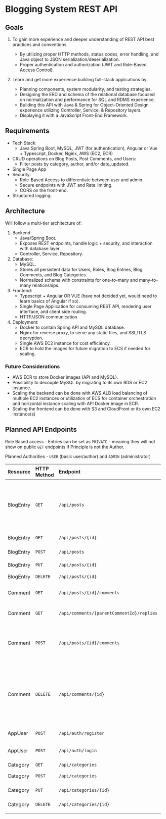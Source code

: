 # Blogging System REST API 

## Goals
1. To gain more experience and deeper understanding of REST API best practices and conventions.
   * By utilizing proper HTTP methods, status codes, error handling, and Java object to JSON serialization/deserialization.
   * Proper authentication and authorization (JWT and Role-Based Access Control).
   
2. Learn and get more experience building full-stack applications by:
   * Planning components, system modularity, and testing strategies.
   * Designing the ERD and schema of the relational database focused on normalization and performance for SQL and RDMS experience.
   * Building this API with Java & Spring for Object-Oriented Design experience utilizing Controller, Service, & Repository layers.
   * Displaying it with a JavaScript Front-End Framework.

## Requirements
* Tech Stack:
  * Java Spring Boot, MySQL, JWT (for authentication), Angular or Vue + Typescript, Docker, Nginx, AWS (EC2, ECR)
* CRUD operations on Blog Posts, Post Comments, and Users:
  * Filter posts by category, author, and/or date_updated. 
* Single Page App 
* Security:
  * Role-Based Access to differentiate between user and admin.
  * Secure endpoints with JWT and Rate limiting.
  * CORS on the front-end.
* Structured logging.

## Architecture
Will follow a multi-tier architecture of:
1. Backend:
   * Java/Spring Boot.
   * Exposes REST endpoints, handle logic + security, and interaction with database layer.
   * Controller, Service, Repository.
2. Database:
   * MySQL.
   * Stores all persistent data for Users, Roles, Blog Entries, Blog Comments, and Blog Categories.
   * Normalized schema with constraints for one-to-many and many-to-many relationships.
3. Frontend:
   * Typescript + Angular OR VUE (have not decided yet, would need to learn basics of Angular if so).
   * Single Page Application for consuming REST API, rendering user interface, and client side routing. 
   * HTTP/JSON communication.
4. Deployment:
   * Docker to contain Spring API and MySQL database.
   * Nginx for reverse proxy, to serve any static files, and SSL/TLS decryption.
   * Single AWS EC2 instance for cost efficiency.
   * ECR to hold the images for future migration to ECS if needed for scaling.

### Future Considerations
* AWS ECR to store Docker images (API and MySQL).
* Possibility to decouple MySQL by migrating to its own RDS or EC2 instance.
* Scaling the backend can be done with AWS ALB load balancing of multiple EC2 instances or utilization of ECS for container orchestration and horizontal instance scaling with API Docker image in ECR.
* Scaling the frontend can be done with S3 and CloudFront or its own EC2 instance(s)

## Planned API Endpoints
Role Based access - Entries can be set as `PRIVATE` - meaning they will not show on public `GET` endpoints if Principle is not the Author.

Planned Authorities - `USER` (basic user/author) and `ADMIN` (administrator)

| Resource   | HTTP Method | Endpoint                                  | Description                                                                                                                             | Access Role           |
|:-----------|:------------|:------------------------------------------|:----------------------------------------------------------------------------------------------------------------------------------------|:----------------------|
| BlogEntry  | `GET`       | `/api/posts`                              | Retrieve all entries (with optional filters - category_id, user_id, date_updated, and/or pagination).                                   | `USER, ADMIN`         |
| BlogEntry | `GET`       | `/api/posts/{id}`                         | Retrieve a entry by id.                                                                                                                 | `USER, ADMIN`         |
| BlogEntry | `POST`      | `/api/posts`                              | Create a new entry.                                                                                                                     | `USER, ADMIN`         |                                        
| BlogEntry | `PUT`       | `/api/posts/{id}`                         | Update an entry.                                                                                                                        | `AUTHOR(USER), ADMIN` |
| BlogEntry | `DELETE`    | `/api/posts/{id}`                         | Delete an entry.                                                                                                                        | `AUTHOR(USER), ADMIN` |
| Comment    | `GET`       | `/api/posts/{id}/comments`                | Get all top-level comments for entry.                                                                                                   | `USER, ADMIN`         |
| Comment    | `GET`       | `/api/comments/{parentCommentId}/replies` | Get all replies to a specific comment (lazy load).                                                                                      | `USER, ADMIN`         |
| Comment    | `POST`      | `/api/posts/{id}/comments`                | Create a new comment (optional parentCommentId for creating a reply).                                                                   | `USER, ADMIN`         |
| Comment    | `DELETE`    | `/api/comments/{id}`                      | Delete a comment (Requires Entry Author or Admin role - Comment Author not allowed to delete due to cascade delete of unowned replies). | `AUTHOR(USER), ADMIN` |
| AppUser    | `POST`      | `/api/auth/register`                      | Register a new user account.                                                                                                            | `PUBLIC`              |
| AppUser    | `POST`      | `/api/auth/login`                         | Authenticate user and receive a JWT.                                                                                                    | `PUBLIC`              |
| Category   | `GET`       | `/api/categories`                         | Get all categories.                                                                                                                     | `USER, ADMIN`         |
| Category   | `POST`      | `/api/categories`                         | Create a new category.                                                                                                                  | `ADMIN`               |
| Category   | `PUT`       | `/api/categories/{id}`                    | Update a category.                                                                                                                      | `ADMIN`               |
| Category   | `DELETE`     | `/api/categories/{id}`                     | Delete a category.                                                                                                                      | `ADMIN`               |
|            |             |                                           |                                                                                                                                         |                       |
